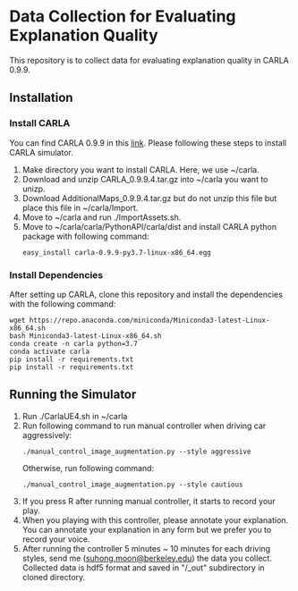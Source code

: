 # Data Collection for Evaluating Explanation Quality
This repository is to collect data for evaluating explanation quality in CARLA 0.9.9. 
## Installation
### Install CARLA
You can find CARLA 0.9.9 in this [link](https://github.com/carla-simulator/carla/releases/tag/0.9.9). Please following these steps to install CARLA simulator.
1. Make directory you want to install CARLA. Here, we use ~/carla.
2. Download and unzip CARLA_0.9.9.4.tar.gz into ~/carla you want to unizp.
3. Download AdditionalMaps_0.9.9.4.tar.gz but do not unzip this file but place this file in ~/carla/Import.
4. Move to ~/carla and run ./ImportAssets.sh. 
5. Move to ~/carla/carla/PythonAPI/carla/dist and install CARLA python package with following command:
    ```
    easy_install carla-0.9.9-py3.7-linux-x86_64.egg
    ```
### Install Dependencies
After setting up CARLA, clone this repository and install the dependencies with the following command:
```
wget https://repo.anaconda.com/miniconda/Miniconda3-latest-Linux-x86_64.sh
bash Miniconda3-latest-Linux-x86_64.sh
conda create -n carla python=3.7
conda activate carla
pip install -r requirements.txt
pip install -r requirements.txt
```
## Running the Simulator
1. Run ./CarlaUE4.sh in ~/carla
2. Run following command to run manual controller when driving car aggressively:
    ```
    ./manual_control_image_augmentation.py --style aggressive 
    ```
    Otherwise, run following command:
    ```
    ./manual_control_image_augmentation.py --style cautious
    ```
3. If you press R after running manual controller, it starts to record your play.
4. When you playing with this controller, please annotate your explanation. You can annotate your explanation in any form but we prefer you to record your voice.
5. After running the controller 5 minutes ~ 10 minutes for each driving styles, send me (suhong.moon@berkeley.edu) the data you collect. Collected data is hdf5 format and saved in "/_out" subdirectory in cloned directory.